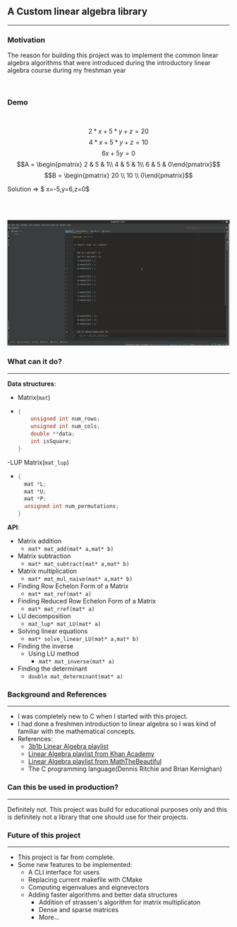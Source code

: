 ## A Custom linear algebra library

---

### Motivation
<p>The reason for building this project was to implement the common linear algebra algorithms that were introduced during the introductory linear algebra course during my freshman year</p>

<br>

### Demo
<br>

$$2*x+5*y+z=20$$
$$4*x+5*y+z=10$$
$$6x+5y=0$$
$$A = \begin{pmatrix} 2 & 5 & 1\\ 4 & 5 & 1\\ 6 & 5 & 0\end{pmatrix}$$
$$B = \begin{pmatrix} 20 \\ 10 \\ 0\end{pmatrix}$$

Solution => $ x=-5,y=6,z=0$


<br/>
<br/>

![./images/gif.gif](./images/gif.gif)

### What can it do?

---

**Data structures**:
  - Matrix(```mat```)
  - ```c
    {
        unsigned int num_rows;
        unsigned int num_cols;
        double **data;
        int isSquare;
    }
    ```
  -LUP Matrix(```mat_lup```)
  - ```c
    {
      mat *L;
      mat *U;
      mat *P;
      unsigned int num_permutations;
    }
    ```

**API**:

- Matrix addition 
  - ```mat* mat_add(mat* a,mat* b)```
- Matrix subtraction
  - ```mat* mat_subtract(mat* a,mat* b)```
- Matrix multiplication
  - ```mat* mat_mul_naive(mat* a,mat* b)``` 
- Finding Row Echelon Form of a Matrix
  - ```mat* mat_ref(mat* a) ```
- Finding Reduced Row Echelon Form of a Matrix
  - ```mat* mat_rref(mat* a)```
- LU decomposition
  - ```mat_lup* mat_LU(mat* a) ```
- Solving linear equations
  - ```mat* solve_linear_LU(mat* a,mat* b)```
- Finding the inverse
  - Using LU method
    - ```mat* mat_inverse(mat* a)```
- Finding the determinant
  - ```double mat_determinant(mat* a)```


### Background and References

---

- I was completely new to C when I started with this project.
- I had done a freshmen introduction to linear algebra so I was kind of familiar with the mathematical concepts.
- References:
  - [3b1b Linear Algebra playlist](https://www.youtube.com/watch?v=kjBOesZCoqc&list=PL0-GT3co4r2y2YErbmuJw2L5tW4Ew2O5B)
  - [Linear Algebra playlist from Khan Academy](https://www.khanacademy.org/math/linear-algebra)
  - [Linear Algebra playlist from MathTheBeautiful](https://www.youtube.com/watch?v=odV3oJOpE8s&list=PLlXfTHzgMRUIqYrutsFXCOmiqKUgOgGJ5)
  - The C programming language(Dennis Ritchie and Brian Kernighan)

### Can this be used in production?

---

<p>Definitely not. This project was build for educational purposes only and this is definitely not a library that one should use for their projects.</p>

### Future of this project

---

- This project is far from complete.
- Some new features to be implemented:
  - A CLI interface for users
  - Replacing current makefile with CMake
  - Computing eigenvalues and eignevectors
  - Adding faster algorithms and better data structures
    - Addition of strassen's algorithm for matrix multiplicaton
    - Dense and sparse matrices
    - More...
